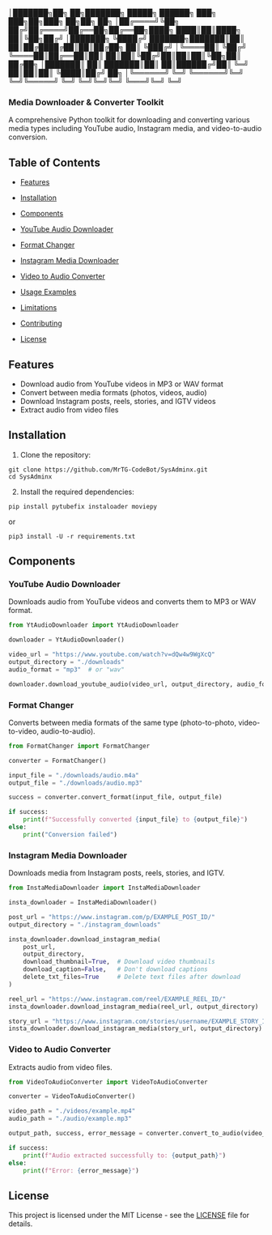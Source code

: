 

 │███████╗██╗   ██╗███████╗ █████╗ ██████╗ ███╗   ███╗██╗███╗   ██╗██╗  ██╗
 │██╔════╝╚██╗ ██╔╝██╔════╝██╔══██╗██╔══██╗████╗ ████║██║████╗  ██║╚██╗██╔╝
 │███████╗ ╚████╔╝ ███████╗███████║██║  ██║██╔████╔██║██║██╔██╗ ██║ ╚███╔╝
 │╚════██║  ╚██╔╝  ╚════██║██╔══██║██║  ██║██║╚██╔╝██║██║██║╚██╗██║ ██╔██╗
 │███████║   ██║   ███████║██║  ██║██████╔╝██║ ╚═╝ ██║██║██║ ╚████║██╔╝ ██╗
 │╚══════╝   ╚═╝   ╚══════╝╚═╝  ╚═╝╚═════╝ ╚═╝     ╚═╝╚═╝╚═╝  ╚═══╝╚═╝  ╚═╝

### Media Downloader & Converter Toolkit

A comprehensive Python toolkit for downloading and converting various media types including YouTube audio, Instagram media, and video-to-audio conversion.


## Table of Contents

- [Features](#features)
- [Installation](#installation)
- [Components](#components)

- [YouTube Audio Downloader](#youtube-audio-downloader)
- [Format Changer](#format-changer)
- [Instagram Media Downloader](#instagram-media-downloader)
- [Video to Audio Converter](#video-to-audio-converter)



- [Usage Examples](#usage-examples)
- [Limitations](#limitations)
- [Contributing](#contributing)
- [License](#license)


## Features

- Download audio from YouTube videos in MP3 or WAV format
- Convert between media formats (photos, videos, audio)
- Download Instagram posts, reels, stories, and IGTV videos
- Extract audio from video files

## Installation

1. Clone the repository:


```shellscript
git clone https://github.com/MrTG-CodeBot/SysAdminx.git
cd SysAdminx
```

2. Install the required dependencies:


```shellscript
pip install pytubefix instaloader moviepy
```
or
```shellscript
pip3 install -U -r requirements.txt
```
## Components

### YouTube Audio Downloader

Downloads audio from YouTube videos and converts them to MP3 or WAV format.

```python
from YtAudioDownloader import YtAudioDownloader

downloader = YtAudioDownloader()

video_url = "https://www.youtube.com/watch?v=dQw4w9WgXcQ"
output_directory = "./downloads"
audio_format = "mp3"  # or "wav"

downloader.download_youtube_audio(video_url, output_directory, audio_format)
```

### Format Changer

Converts between media formats of the same type (photo-to-photo, video-to-video, audio-to-audio).

```python
from FormatChanger import FormatChanger

converter = FormatChanger()

input_file = "./downloads/audio.m4a"
output_file = "./downloads/audio.mp3"

success = converter.convert_format(input_file, output_file)

if success:
    print(f"Successfully converted {input_file} to {output_file}")
else:
    print("Conversion failed")
```

### Instagram Media Downloader

Downloads media from Instagram posts, reels, stories, and IGTV.

```python
from InstaMediaDownloader import InstaMediaDownloader

insta_downloader = InstaMediaDownloader()

post_url = "https://www.instagram.com/p/EXAMPLE_POST_ID/"
output_directory = "./instagram_downloads"

insta_downloader.download_instagram_media(
    post_url, 
    output_directory,
    download_thumbnail=True,  # Download video thumbnails
    download_caption=False,   # Don't download captions
    delete_txt_files=True     # Delete text files after download
)

reel_url = "https://www.instagram.com/reel/EXAMPLE_REEL_ID/"
insta_downloader.download_instagram_media(reel_url, output_directory)

story_url = "https://www.instagram.com/stories/username/EXAMPLE_STORY_ID/"
insta_downloader.download_instagram_media(story_url, output_directory)
```

### Video to Audio Converter

Extracts audio from video files.

```python
from VideoToAudioConverter import VideoToAudioConverter

converter = VideoToAudioConverter()

video_path = "./videos/example.mp4"
audio_path = "./audio/example.mp3"

output_path, success, error_message = converter.convert_to_audio(video_path, audio_path)

if success:
    print(f"Audio extracted successfully to: {output_path}")
else:
    print(f"Error: {error_message}")
```

## License

This project is licensed under the MIT License - see the [LICENSE](https://github.com/MrTG-CodeBot/SysAdminx/blob/main/LICENSE) file for details.
